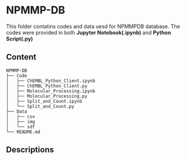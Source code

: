 # NPMMP-DB

This folder contatins codes and data uesd for NPMMPDB database. 
The codes were provided in both **Jupyter Notebook(.ipynb)** and **Python Script(.py)**

## Content
```
NPMMP-DB
├── Code
│   ├── ChEMBL_Python_Client.ipynb
│   ├── ChEMBL_Python_Client.py
│   ├── Molecular_Processing.ipynb
│   ├── Molecular_Processing.py
│   ├── Split_and_Count.ipynb
│   └── Split_and_Count.py
├── Data
│   ├── csv
│   ├── img
│   └── sdf
└── README.md
```

## Descriptions
